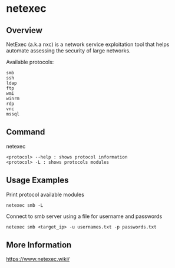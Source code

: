 # netexec

## Overview

NetExec (a.k.a nxc) is a network service exploitation tool that helps automate assessing the security of large networks.

Available protocols:

	smb
	ssh
	ldap
	ftp
	wmi
	winrm
	rdp
	vnc
	mssql

## Command

netexec

	<protocol> --help : shows protocol information
	<protocol> -L : shows protocols modules

## Usage Examples

Print protocol available modules

	netexec smb -L

Connect to smb server using a file for username and passwords

	netexec smb <target_ip> -u usernames.txt -p passwords.txt


## More Information

https://www.netexec.wiki/